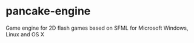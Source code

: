 # pancake-engine
Game engine for 2D flash games based on SFML for Microsoft Windows, Linux and OS X
